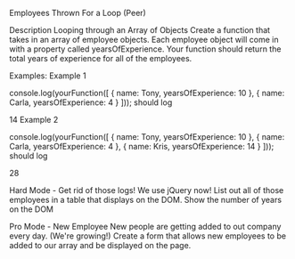Employees Thrown For a Loop (Peer)

Description
Looping through an Array of Objects
Create a function that takes in an array of employee objects.
Each employee object will come in with a property called yearsOfExperience. Your function should return the total years of experience for all of the employees.

Examples:
Example 1

console.log(yourFunction([
    { name: Tony, yearsOfExperience: 10 },
    { name: Carla, yearsOfExperience: 4 }
    ]));
should log

14
Example 2

console.log(yourFunction([
    { name: Tony, yearsOfExperience: 10 },
    { name: Carla, yearsOfExperience: 4 },
    { name: Kris, yearsOfExperience: 14 }
    ]));
should log

28

Hard Mode - Get rid of those logs!
We use jQuery now! List out all of those employees in a table that displays on the DOM.
Show the number of years on the DOM

Pro Mode - New Employee
New people are getting added to out company every day. (We're growing!) Create a form that allows new employees to be added to our array and be displayed on the page.
